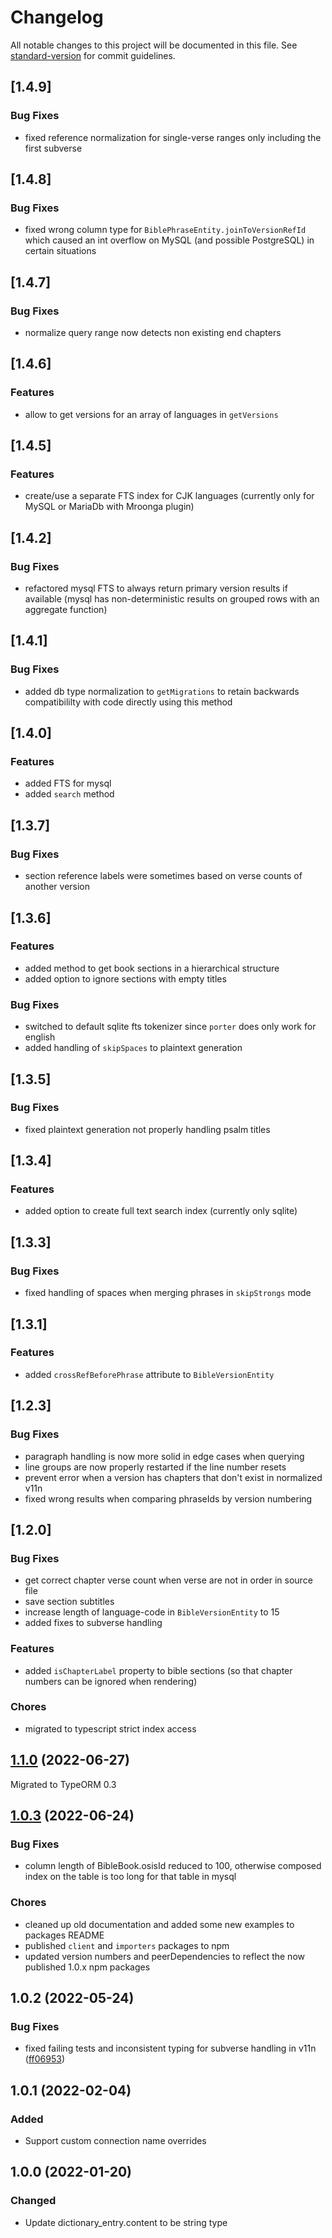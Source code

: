 # Changelog

All notable changes to this project will be documented in this file. See [standard-version](https://github.com/conventional-changelog/standard-version) for commit guidelines.

## [1.4.9]

### Bug Fixes

-   fixed reference normalization for single-verse ranges only including the first subverse

## [1.4.8]

### Bug Fixes

-   fixed wrong column type for `BiblePhraseEntity.joinToVersionRefId` which caused an int overflow on MySQL (and possible PostgreSQL) in certain situations

## [1.4.7]

### Bug Fixes

-   normalize query range now detects non existing end chapters

## [1.4.6]

### Features

-   allow to get versions for an array of languages in `getVersions`

## [1.4.5]

### Features

-   create/use a separate FTS index for CJK languages (currently only for MySQL or MariaDb with Mroonga plugin)

## [1.4.2]

### Bug Fixes

-   refactored mysql FTS to always return primary version results if available (mysql has non-deterministic results on grouped rows with an aggregate function)

## [1.4.1]

### Bug Fixes

-   added db type normalization to `getMigrations` to retain backwards compatibililty with code directly using this method

## [1.4.0]

### Features

-   added FTS for mysql
-   added `search` method

## [1.3.7]

### Bug Fixes

-   section reference labels were sometimes based on verse counts of another version

## [1.3.6]

### Features

-   added method to get book sections in a hierarchical structure
-   added option to ignore sections with empty titles

### Bug Fixes

-   switched to default sqlite fts tokenizer since `porter` does only work for english
-   added handling of `skipSpaces` to plaintext generation

## [1.3.5]

### Bug Fixes

-   fixed plaintext generation not properly handling psalm titles

## [1.3.4]

### Features

-   added option to create full text search index (currently only sqlite)

## [1.3.3]

### Bug Fixes

-   fixed handling of spaces when merging phrases in `skipStrongs` mode

## [1.3.1]

### Features

-   added `crossRefBeforePhrase` attribute to `BibleVersionEntity`

## [1.2.3]

### Bug Fixes

-   paragraph handling is now more solid in edge cases when querying
-   line groups are now properly restarted if the line number resets
-   prevent error when a version has chapters that don't exist in normalized v11n
-   fixed wrong results when comparing phraseIds by version numbering

## [1.2.0]

### Bug Fixes

-   get correct chapter verse count when verse are not in order in source file
-   save section subtitles
-   increase length of language-code in `BibleVersionEntity` to 15
-   added fixes to subverse handling

### Features

-   added `isChapterLabel` property to bible sections (so that chapter numbers can be ignored when rendering)

### Chores

-   migrated to typescript strict index access

## [1.1.0](https://github.com/STEPBible/BibleEngine/compare/v1.0.3...v1.1.0) (2022-06-27)

Migrated to TypeORM 0.3

## [1.0.3](https://github.com/STEPBible/BibleEngine/compare/v1.0.2...v1.0.3) (2022-06-24)

### Bug Fixes

-   column length of BibleBook.osisId reduced to 100, otherwise composed index on the table is too long for that table in mysql

### Chores

-   cleaned up old documentation and added some new examples to packages README
-   published `client` and `importers` packages to npm
-   updated version numbers and peerDependencies to reflect the now published 1.0.x npm packages

## 1.0.2 (2022-05-24)

### Bug Fixes

-   fixed failing tests and inconsistent typing for subverse handling in v11n ([ff06953](https://github.com/STEPBible/BibleEngine/commit/ff06953ac01c8b71a8c9f60cd804f483a9240e21))

## 1.0.1 (2022-02-04)

### Added

-   Support custom connection name overrides

## 1.0.0 (2022-01-20)

### Changed

-   Update dictionary_entry.content to be string type
